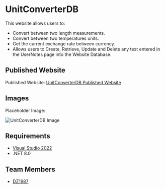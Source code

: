 # UnitConverterDB
This website allows users to:
* Convert between two length measurements.
* Convert between two temperatures units.
* Get the current exchange rate between currency.
* Allows users to Create, Retrieve, Update and Delete any text entered in the UserNotes page into the Website Database.

## Published Website
Published Website: [UnitConverterDB Published Website](https://unitconverterdb.azurewebsites.net/)

## Images
Placeholder Image:

![UnitConverterDB Image](https://placehold.co/200)

## Requirements
- [Visual Studio 2022](https://visualstudio.microsoft.com/vs/)
- .NET 8.0

## Team Members
- [DZ1987](https://github.com/DZ1987)
